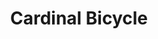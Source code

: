 ---
title: "Cardinal Bicycle"
url: /roanoke/cardinal-bicycle-winborne-street-southwest/
shop: bicycle
---